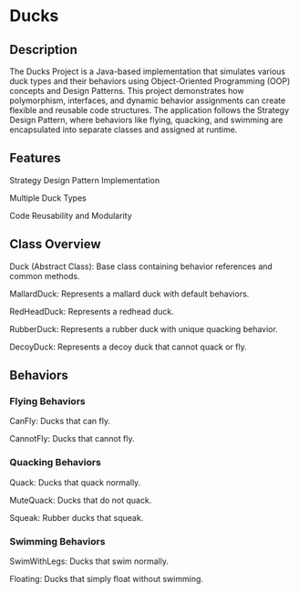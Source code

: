 # Ducks

## Description

The Ducks Project is a Java-based implementation that simulates various duck types and their behaviors using Object-Oriented Programming (OOP) concepts and Design Patterns. This project demonstrates how polymorphism, interfaces, and dynamic behavior assignments can create flexible and reusable code structures. The application follows the Strategy Design Pattern, where behaviors like flying, quacking, and swimming are encapsulated into separate classes and assigned at runtime.

## Features

Strategy Design Pattern Implementation

Multiple Duck Types

Code Reusability and Modularity

## Class Overview

Duck (Abstract Class): Base class containing behavior references and common methods.

MallardDuck: Represents a mallard duck with default behaviors.

RedHeadDuck: Represents a redhead duck.

RubberDuck: Represents a rubber duck with unique quacking behavior.

DecoyDuck: Represents a decoy duck that cannot quack or fly.

## Behaviors

### Flying Behaviors

CanFly: Ducks that can fly.

CannotFly: Ducks that cannot fly.

### Quacking Behaviors

Quack: Ducks that quack normally.

MuteQuack: Ducks that do not quack.

Squeak: Rubber ducks that squeak.

### Swimming Behaviors

SwimWithLegs: Ducks that swim normally.

Floating: Ducks that simply float without swimming.
 
